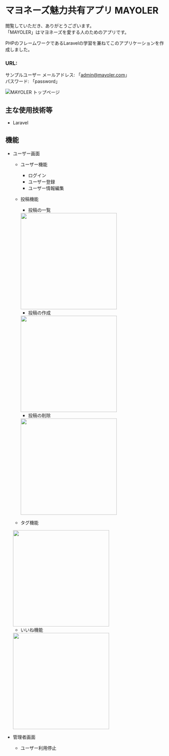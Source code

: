 # マヨネーズ魅力共有アプリ MAYOLER 
閲覧していただき、ありがとうございます。<br>
「MAYOLER」はマヨネーズを愛する人のためのアプリです。<br>

PHPのフレームワークであるLaravelの学習を兼ねてこのアプリケーションを作成しました。

### URL: 

サンプルユーザー
メールアドレス: 「admin@mayoler.com」<br>
パスワード: 「password」

![MAYOLER トップページ](https://user-images.githubusercontent.com/80745545/129926622-196bbecf-400f-476c-9937-9c33ad76dd69.png)

##  主な使用技術等
- Laravel

## 機能
- ユーザー画面
  - ユーザー機能
    - ログイン
    - ユーザー登録
    - ユーザー情報編集
  - 投稿機能
    - 投稿の一覧

    <img src="https://user-images.githubusercontent.com/80745545/129928144-8493b572-810c-43ec-b40a-b2930e3c9cee.gif" width="300px" height="300px">

    - 投稿の作成

    <img src="https://user-images.githubusercontent.com/80745545/129928671-c66818ec-ee34-4596-8dfb-88e66e1cee07.gif" width="300px" height="300px">

    - 投稿の削除

    <img src="https://user-images.githubusercontent.com/80745545/129929126-21122c67-7d30-4c68-9d4d-b291a46a4b0e.gif" width="300px" height="300px">

  - タグ機能

  <img src="https://user-images.githubusercontent.com/80745545/129929553-53704240-9a7d-4808-982a-9de4b9094c7e.gif" width="300px" height="300px">

  - いいね機能

  <img src="https://user-images.githubusercontent.com/80745545/129929861-57ad2d4d-7488-4858-81c5-e652efff9b15.gif" width="300px" height="300px">

- 管理者画面
  - ユーザー利用停止